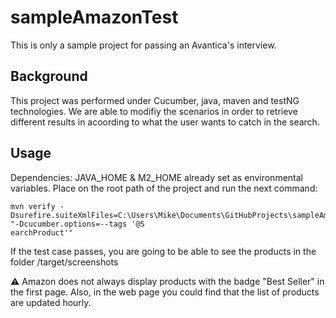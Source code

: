 # sampleAmazonTest
This is only a sample project for passing an Avantica's interview.

## Background

This project was performed under Cucumber, java, maven and testNG technologies.
We are able to modifiy the scenarios in order to retrieve different results in acoording to what the user wants to catch in the search.

## Usage

Dependencies: JAVA_HOME & M2_HOME already set as environmental variables.
Place on the root path of the project and run the next command:

```termninal
mvn verify -Dsurefire.suiteXmlFiles=C:\Users\Mike\Documents\GitHubProjects\sampleAmazonTest\src\test\resources\testng\AmazonTestSuite.xml "-Dcucumber.options=--tags '@S
earchProduct'"
```
If the test case passes, you are going to be able to see the products in the folder /target/screenshots

⚠️ Amazon does not always display products with the badge "Best Seller" in the first page. Also, in the web page you could find that the list of products are updated hourly.
